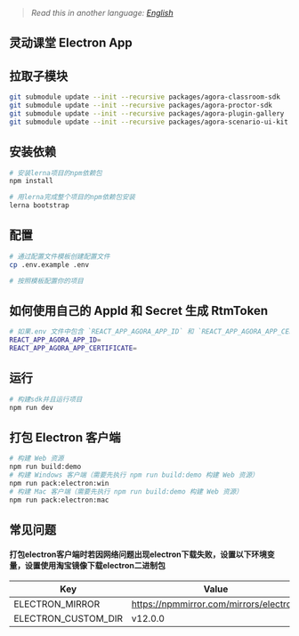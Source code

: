 > _Read this in another language: [English](README.md)_

## 灵动课堂 Electron App

## 拉取子模块
```bash
git submodule update --init --recursive packages/agora-classroom-sdk
git submodule update --init --recursive packages/agora-proctor-sdk
git submodule update --init --recursive packages/agora-plugin-gallery
git submodule update --init --recursive packages/agora-scenario-ui-kit
```

## 安装依赖

```bash
# 安装lerna项目的npm依赖包
npm install

# 用lerna完成整个项目的npm依赖包安装
lerna bootstrap
```

## 配置

```bash
# 通过配置文件模板创建配置文件
cp .env.example .env

# 按照模板配置你的项目
```

## 如何使用自己的 AppId 和 Secret 生成 RtmToken

```bash
# 如果.env 文件中包含 `REACT_APP_AGORA_APP_ID` 和 `REACT_APP_AGORA_APP_CERTIFICATE` 配置，客户端会为你自动生成 RTM Token
REACT_APP_AGORA_APP_ID=
REACT_APP_AGORA_APP_CERTIFICATE=
```

## 运行

```bash
# 构建sdk并且运行项目
npm run dev
```

## 打包 Electron 客户端

```bash
# 构建 Web 资源
npm run build:demo
# 构建 Windows 客户端（需要先执行 npm run build:demo 构建 Web 资源）
npm run pack:electron:win
# 构建 Mac 客户端（需要先执行 npm run build:demo 构建 Web 资源）
npm run pack:electron:mac
```

## 常见问题
#### 打包electron客户端时若因网络问题出现electron下载失败，设置以下环境变量，设置使用淘宝镜像下载electron二进制包
|Key| Value|
|----|--------|
|ELECTRON_MIRROR|https://npmmirror.com/mirrors/electron/|
|ELECTRON_CUSTOM_DIR|v12.0.0|